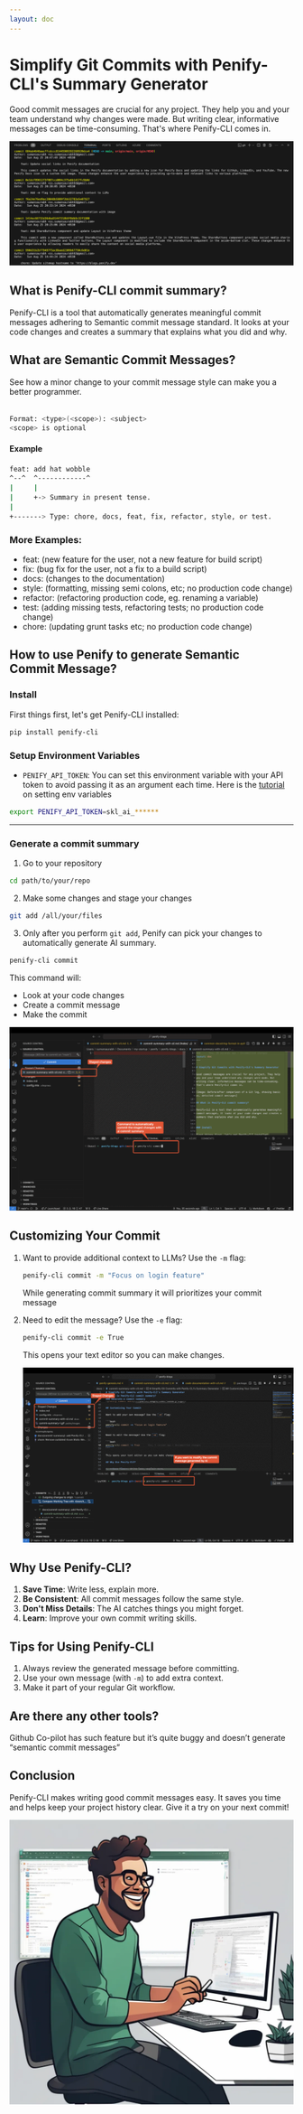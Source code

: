 ```yaml
---
layout: doc
---
```


# Simplify Git Commits with Penify-CLI's Summary Generator

Good commit messages are crucial for any project. They help you and your team understand why changes were made. But writing clear, informative messages can be time-consuming. That's where Penify-CLI comes in.

![Penify commits](../public/images/commit-details-msg.png)

## What is Penify-CLI commit summary?

Penify-CLI is a tool that automatically generates meaningful commit messages adhering to Semantic commit message standard. It looks at your code changes and creates a summary that explains what you did and why.

## What are Semantic Commit Messages?

See how a minor change to your commit message style can make you a better programmer.

```bash

Format: <type>(<scope>): <subject>
<scope> is optional
```

#### Example

```bash
feat: add hat wobble
^--^  ^------------^
|     |
|     +-> Summary in present tense.
|
+-------> Type: chore, docs, feat, fix, refactor, style, or test.
```

### More Examples:

- feat: (new feature for the user, not a new feature for build script)
- fix: (bug fix for the user, not a fix to a build script)
- docs: (changes to the documentation)
- style: (formatting, missing semi colons, etc; no production code change)
- refactor: (refactoring production code, eg. renaming a variable)
- test: (adding missing tests, refactoring tests; no production code change)
- chore: (updating grunt tasks etc; no production code change)

## How to use Penify to generate Semantic Commit Message?

### Install

First things first, let's get Penify-CLI installed:

```bash
pip install penify-cli
```

### Setup Environment Variables

- `PENIFY_API_TOKEN`: You can set this environment variable with your API token to avoid passing it as an argument each time. Here is the [tutorial](https://docs.penify.dev/docs/Creating-API-Keys-in-Penify.html) on setting env variables

```bash
export PENIFY_API_TOKEN=skl_ai_******
```

---

### Generate a commit summary

  1. Go to your repository

```bash
cd path/to/your/repo
```

  2. Make some changes and stage your changes

```bash
git add /all/your/files
```

  3. Only after you perform `git add`, Penify can pick your changes to automatically generate AI summary.

  ```bash
  penify-cli commit
  ```

This command will:

- Look at your code changes
- Create a commit message
- Make the commit

![Penify commit docs](../public/images/commt-summary-1.gif)

## Customizing Your Commit

1. Want to provide additional context to LLMs? Use the `-m` flag:

    ```bash
    penify-cli commit -m "Focus on login feature"
    ```

    While generating commit summary it will prioritizes your commit message

2. Need to edit the message? Use the `-e` flag:

    ```bash
    penify-cli commit -e True
    ```

    This opens your text editor so you can make changes.

    ![Penify commit docs](../public/images/commit-summary-2.gif)

## Why Use Penify-CLI?

1. **Save Time**: Write less, explain more.
2. **Be Consistent**: All commit messages follow the same style.
3. **Don't Miss Details**: The AI catches things you might forget.
4. **Learn**: Improve your own commit writing skills.

## Tips for Using Penify-CLI

1. Always review the generated message before committing.
2. Use your own message (with `-m`) to add extra context.
3. Make it part of your regular Git workflow.

## Are there any other tools?

Github Co-pilot has such feature but it’s quite buggy and doesn’t generate “semantic commit messages”
   
## Conclusion

Penify-CLI makes writing good commit messages easy. It saves you time and helps keep your project history clear. Give it a try on your next commit!

![Penify commit docs](../public/images/similing-git-dev.webp)
